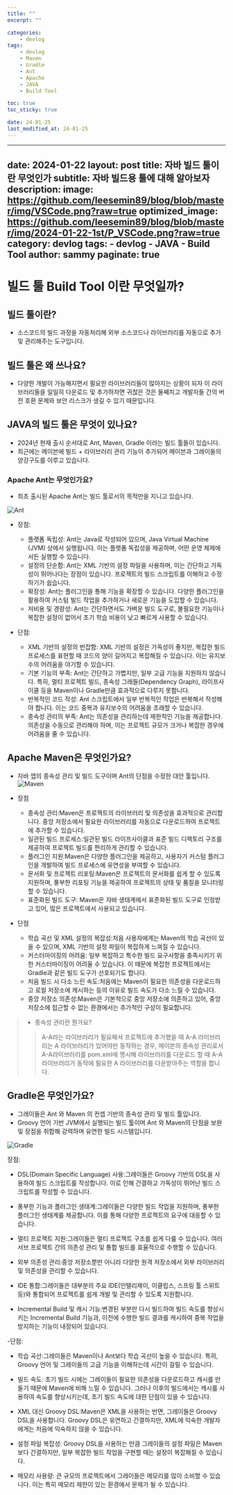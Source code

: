 ```yaml
---
title: ""
excerpt: ""

categories:
    - devlog
tags:
    - devlog
    - Maven
    - Gradle
    - Ant
    - Apache
    - JAVA
    - Build Tool 

toc: true
toc_sticky: true

date: 24-01-25
last_modified_at: 24-01-25
---
```

---
date: 2024-01-22
layout: post
title: 자바 빌드 툴이란 무엇인가
subtitle: 자바 빌드용 툴에 대해 알아보자
description: 
image: 
  https://github.com/leesemin89/blog/blob/master/img/VSCode.png?raw=true
optimized_image:    
  https://github.com/leesemin89/blog/blob/master/img/2024-01-22-1st/P_VSCode.png?raw=true
category: devlog
tags:
    - devlog
    - JAVA
    - Build Tool
author: sammy
paginate: true
---

# 빌드 툴 Build Tool 이란 무엇일까?

## 빌드 툴이란?
- 소스코드의 빌드 과정을 자동처리해 외부 소스코드나 라이브러리를 자동으로 추가 및 관리해주는 도구입니다.
  
## 빌드 툴은 왜 쓰나요? 
- 다양한 개발이 가능해지면서 필요한 라이브러리들이 많아지는 상황이 되자 이 라이브러리들을 일일히 다운로드 및 추가하자면 귀찮은 것은 둘째치고 개발자들 간의 버전 호환 문제와 보안 리스크가 생길 수 있기 때문입니다.
  
## JAVA의 빌드 툴은 무엇이 있나요?
- 2024년 현재 출시 순서대로 Ant, Maven, Gradle 이라는 빌드 툴들이 있습니다. 
- 최근에는 메이븐에 빌드 + 라이브러리 관리 기능이 추가되어 메이븐과 그레이들의 양강구도를 이루고 있습니다.


### Apache Ant는 무엇인가요?
- 최초 출시된 Apache Ant는 빌드 툴로서의 목적만을 지니고 있습니다.

![Ant](https://www.vectorlogo.zone/logos/apache_ant/apache_ant-ar21.png)
- 장점:
   * 플랫폼 독립성: Ant는 Java로 작성되어 있으며, Java Virtual Machine (JVM) 상에서 실행됩니다. 이는 플랫폼 독립성을 제공하며, 어떤 운영 체제에서든 실행할 수 있습니다.
   * 설정의 단순함: Ant는 XML 기반의 설정 파일을 사용하며, 이는 간단하고 가독성이 뛰어나다는 장점이 있습니다. 프로젝트의 빌드 스크립트를 이해하고 수정하기가 쉽습니다.
   * 확장성: Ant는 플러그인을 통해 기능을 확장할 수 있습니다. 다양한 플러그인을 활용하여 커스텀 빌드 작업을 추가하거나 새로운 기능을 도입할 수 있습니다.
   * 저비용 및 경량성: Ant는 간단하면서도 가벼운 빌드 도구로, 불필요한 기능이나 복잡한 설정이 없어서 초기 학습 비용이 낮고 빠르게 사용할 수 있습니다.
  
- 단점:
  * XML 기반의 설정의 번잡함: XML 기반의 설정은 가독성이 좋지만, 복잡한 빌드 프로세스를 표현할 때 코드의 양이 길어지고 복잡해질 수 있습니다. 이는 유지보수의 어려움을 야기할 수 있습니다.
  * 기본 기능의 부족: Ant는 간단하고 가볍지만, 일부 고급 기능을 지원하지 않습니다. 특히, 멀티 프로젝트 빌드, 종속성 그래들(Dependency Graph), 라이프사이클 등을 Maven이나 Gradle만큼 효과적으로 다루지 못합니다.
  * 반복적인 코드 작성: Ant 스크립트에서 일부 반복적인 작업은 반복해서 작성해야 합니다. 이는 코드 중복과 유지보수의 어려움을 초래할 수 있습니다.
  * 종속성 관리의 부족: Ant는 의존성을 관리하는데 제한적인 기능을 제공합니다. 의존성을 수동으로 관리해야 하며, 이는 프로젝트 규모가 크거나 복잡한 경우에 어려움을 줄 수 있습니다.



## Apache Maven은 무엇인가요?
- 자바 앱의 종속성 관리 및 빌드 도구이며 Ant의 단점을 수정한 대안 툴입니다.
![Maven](https://miro.medium.com/v2/resize:fit:1400/0*npJtyZTaTB_pyDrU.jpg)

- 장점 
  * 종속성 관리:Maven은 프로젝트의 라이브러리 및 의존성을 효과적으로 관리합니다. 중앙 저장소에서 필요한 라이브러리를 자동으로 다운로드하여 프로젝트에 추가할 수 있습니다.
  * 일관된 빌드 프로세스:일관된 빌드 라이프사이클과 표준 빌드 디렉토리 구조를 제공하여 프로젝트 빌드를 편리하게 관리할 수 있습니다.
  * 플러그인 지원:Maven은 다양한 플러그인을 제공하고, 사용자가 커스텀 플러그인을 개발하여 빌드 프로세스에 유연성을 부여할 수 있습니다.
  * 문서화 및 프로젝트 리포팅:Maven은 프로젝트의 문서화를 쉽게 할 수 있도록 지원하며, 풍부한 리포팅 기능을 제공하여 프로젝트의 상태 및 품질을 모니터링할 수 있습니다.
  * 표준화된 빌드 도구: Maven은 자바 생태계에서 표준화된 빌드 도구로 인정받고 있어, 많은 프로젝트에서 사용되고 있습니다.

- 단점
  * 학습 곡선 및 XML 설정의 복잡성:처음 사용자에게는 Maven의 학습 곡선이 있을 수 있으며, XML 기반의 설정 파일이 복잡하게 느껴질 수 있습니다.
  * 커스터마이징의 어려움: 일부 복잡하고 특수한 빌드 요구사항을 충족시키기 위한 커스터마이징이 어려울 수 있습니다. 이 때문에 복잡한 프로젝트에서는 Gradle과 같은 빌드 도구가 선호되기도 합니다.
  * 처음 빌드 시 다소 느린 속도:처음에는 Maven이 필요한 의존성을 다운로드하고 로컬 저장소에 캐시하는 등의 이유로 빌드 속도가 다소 느릴 수 있습니다.
  * 중앙 저장소 의존성:Maven은 기본적으로 중앙 저장소에 의존하고 있어, 중앙 저장소에 접근할 수 없는 환경에서는 추가적인 구성이 필요합니다.

>* 종속성 관리란 뭔가요?
>> A-A라는 라이브러리가 필요해서 프로젝트에 추가했을 때 A-A 라이브러리는 A 라이브러리가 있어야만 동작하는 경우, 메이븐의 종속성 관리로서 A-A라이브러리를 pom.xml에 명시해 라이브러리를 다운로드 할 때 A-A라이브러리가 동작에 필요한 A 라이브러리를 다운받아주는 역할을 합니다.



## Gradle은 무엇인가요?
- 그레이들은 Ant 와 Maven 의 컨셉 기반의 종속성 관리 및 빌드 툴입니다.
- Groovy 언어 기반 JVM에서 실행되는 빌드 툴이며 Ant 와 Maven의 단점을 보완 및 장점을 취합해 강력하며 유연한 빌드 시스템입니다.

![Gradle](https://miro.medium.com/v2/resize:fit:900/0*57I7tLFIZvtH-E3C.png)

장점:
* DSL(Domain Specific Language) 사용:그레이들은 Groovy 기반의 DSL을 사용하여 빌드 스크립트를 작성합니다. 이로 인해 간결하고 가독성이 뛰어난 빌드 스크립트를 작성할 수 있습니다.

* 풍부한 기능과 플러그인 생태계:그레이들은 다양한 빌드 작업을 지원하며, 풍부한 플러그인 생태계를 제공합니다. 이를 통해 다양한 프로젝트의 요구에 대응할 수 있습니다.

* 멀티 프로젝트 지원:그레이들은 멀티 프로젝트 구조를 쉽게 다룰 수 있습니다. 여러 서브 프로젝트 간의 의존성 관리 및 통합 빌드를 효율적으로 수행할 수 있습니다.

* 외부 의존성 관리:중앙 저장소뿐만 아니라 다양한 원격 저장소에서 외부 라이브러리 및 의존성을 관리할 수 있습니다.

* IDE 통합:그레이들은 대부분의 주요 IDE(인텔리제이, 이클립스, 스프링 툴 스위트 등)와 통합되어 프로젝트를 쉽게 개발 및 관리할 수 있도록 지원합니다.

* Incremental Build 및 캐시 기능:변경된 부분만 다시 빌드하여 빌드 속도를 향상시키는 Incremental Build 기능과, 이전에 수행한 빌드 결과를 캐시하여 중복 작업을 방지하는 기능이 내장되어 있습니다.

-단점:
  * 학습 곡선:그레이들은 Maven이나 Ant보다 학습 곡선이 높을 수 있습니다. 특히, Groovy 언어 및 그레이들의 고급 기능을 이해하는데 시간이 걸릴 수 있습니다.
  
  * 빌드 속도: 초기 빌드 시에는 그레이들이 필요한 의존성을 다운로드하고 캐시를 만들기 때문에 Maven에 비해 느릴 수 있습니다. 그러나 이후의 빌드에서는 캐시를 사용하여 속도를 향상시키는데, 초기 빌드 속도에 대한 단점이 있을 수 있습니다.

  * XML 대신 Groovy DSL:Maven은 XML을 사용하는 반면, 그레이들은 Groovy DSL을 사용합니다. Groovy DSL은 유연하고 간결하지만, XML에 익숙한 개발자에게는 처음에 익숙하지 않을 수 있습니다.
  
  * 설정 파일 복잡성: Groovy DSL을 사용하는 만큼 그레이들의 설정 파일은 Maven보다 간결하지만, 일부 복잡한 빌드 작업을 구현할 때는 설정이 복잡해질 수 있습니다.
  
  * 메모리 사용량: 큰 규모의 프로젝트에서 그레이들은 메모리를 많이 소비할 수 있습니다. 이는 특히 메모리 제한이 있는 환경에서 문제가 될 수 있습니다.